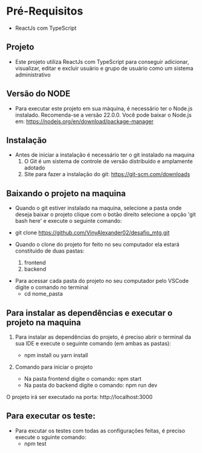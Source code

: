 # Pré-Requisitos

- ReactJs com TypeScript

## Projeto

- Este projeto utiliza ReactJs com TypeScript para conseguir adicionar, visualizar, editar e excluir usuário e grupo de usuário como um sistema administrativo

## Versão do NODE

- Para executar este projeto em sua máquina, é necessário ter o Node.js instalado. Recomenda-se a versão 22.0.0. Você pode baixar o Node.js em: https://nodejs.org/en/download/package-manager

## Instalação

- Antes de iniciar a instalação é necessário ter o git instalado na maquina
  1. O Git é um sistema de controle de versão distribuído e amplamente adotado
  2. Site para fazer a instalação do git: https://git-scm.com/downloads

## Baixando o projeto na maquina

- Quando o git estiver instalado na maquina, selecione a pasta onde deseja baixar o projeto clique com o botão direito selecione a opção 'git bash here' e execute o seguinte comando:

- git clone https://github.com/VinyAlexander02/desafio_mtg.git

- Quando o clone do projeto for feito no seu computador ela estará constituido de duas pastas:
  1. frontend
  2. backend

* Para acessar cada pasta do projeto no seu computador pelo VSCode digite o comando no terminal
  - cd nome_pasta

## Para instalar as dependências e executar o projeto na maquina

1. Para instalar as dependências do projeto, é preciso abrir o terminal da sua IDE e execute o seguinte comando (em ambas as pastas):

   - npm install ou yarn install

2. Comando para iniciar o projeto
   - Na pasta frontend digite o comando: npm start
   - Na pasta do backend digite o comando: npm run dev

O projeto irá ser executado na porta: http://localhost:3000

## Para executar os teste:

- Para excutar os testes com todas as configurações feitas, é preciso execute o sguinte comando:
  - npm test
